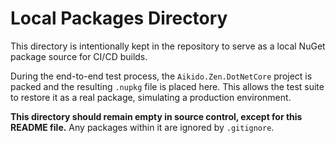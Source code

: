 # Local Packages Directory

This directory is intentionally kept in the repository to serve as a local NuGet package source for CI/CD builds.

During the end-to-end test process, the `Aikido.Zen.DotNetCore` project is packed and the resulting `.nupkg` file is placed here. This allows the test suite to restore it as a real package, simulating a production environment.

**This directory should remain empty in source control, except for this README file.** Any packages within it are ignored by `.gitignore`.
